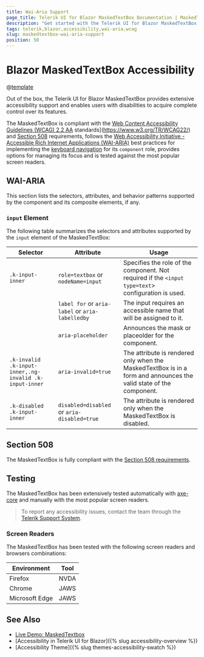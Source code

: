```yaml
---
title: Wai-Aria Support
page_title: Telerik UI for Blazor MaskedTextBox Documentation | MaskedTextBox  Accessibility
description: "Get started with the Telerik UI for Blazor MaskedTextBox and learn about its accessibility support for WAI-ARIA, Section 508, and WCAG 2.1."
tags: telerik,blazor,accessibility,wai-aria,wcag
slug: maskedtextbox-wai-aria-support 
position: 50 
---
```


# Blazor MaskedTextBox Accessibility

@[template](/_contentTemplates/common/parameters-table-styles.md#table-layout)



Out of the box, the Telerik UI for Blazor MaskedTextBox provides extensive accessibility support and enables users with disabilities to acquire complete control over its features.


The MaskedTextBox is compliant with the [Web Content Accessibility Guidelines (WCAG) 2.2  AA](https://www.w3.org/TR/WCAG22/) standards](https://www.w3.org/TR/WCAG22/) and [Section 508](http://www.section508.gov/) requirements, follows the [Web Accessibility Initiative - Accessible Rich Internet Applications (WAI-ARIA)](https://www.w3.org/WAI/ARIA/apg/) best practices for implementing the [keyboard navigation](#keyboard-navigation) for its `component` role, provides options for managing its focus and is tested against the most popular screen readers.

## WAI-ARIA


This section lists the selectors, attributes, and behavior patterns supported by the component and its composite elements, if any.

### `input` Element


The following table summarizes the selectors and attributes supported by the `input` element of the MaskedTextBox:

| Selector | Attribute | Usage |
| -------- | --------- | ----- |
| `.k-input-inner` | `role=textbox` or `nodeName=input` | Specifies the role of the component. Not required if the `<input type=text`> configuration is used. |
|  | `label for` or `aria-label` or `aria-labelledby` | The input requires an accessible name that will be assigned to it. |
|  | `aria-placeholder` | Announces the mask or placeolder for the component. |
| `.k-invalid .k-input-inner,.ng-invalid .k-input-inner` | `aria-invalid=true` | The attribute is rendered only when the MaskedTextBox is in a form and announces the valid state of the component. |
| `.k-disabled .k-input-inner` | `disabled=disabled` or `aria-disabled=true` | The attribute is rendered only when the MaskedTextBox is disabled. |

## Section 508


The MaskedTextBox is fully compliant with the [Section 508 requirements](http://www.section508.gov/).

## Testing


The MaskedTextBox has been extensively tested automatically with [axe-core](https://github.com/dequelabs/axe-core) and manually with the most popular screen readers.

> To report any accessibility issues, contact the team through the [Telerik Support System](https://www.telerik.com/account/support-center).

### Screen Readers


The MaskedTextBox has been tested with the following screen readers and browsers combinations:

| Environment | Tool |
| ----------- | ---- |
| Firefox | NVDA |
| Chrome | JAWS |
| Microsoft Edge | JAWS |



## See Also

* [Live Demo: MaskedTextbox](https://demos.telerik.com/blazor-ui/maskedtextbox/overview)
* [Accessibility in Telerik UI for Blazor]({% slug accessibility-overview %})
* [Accessibility Theme]({% slug themes-accessibility-swatch %})